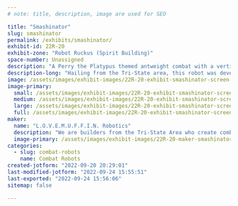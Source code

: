 ```yaml
---
# note: title, description, image are used for SEO

title: "Smashinator"
slug: smashinator
permalink: /exhibits/smashinator/
exhibit-id: 22R-20
exhibit-zone: "Robot Ruckus (Spirit Building)"
space-number: Unassigned
description: "A Perry the Platypus themed antweight combat with a vertical spinner (alternatively a wedge/lifter)."
description-long: "Hailing from the Tri-State area, this robot was developed to confuse the agents of the O.W.C.A. by the evil geniuses of L.O.V.E.M.U.F.F.I.N. through its resemblance of Agent P.  It has a vertically spinning weapon and may also run in vertically lifting/wedge configuration."
image: /assets/images/exhibit-images/22R-20-exhibit-smashinator-screen-shot-2022-08-15-at-4-56-40-pm-large.png
image-primary: 
  small: /assets/images/exhibit-images/22R-20-exhibit-smashinator-screen-shot-2022-08-15-at-4-56-40-pm-small.png
  medium: /assets/images/exhibit-images/22R-20-exhibit-smashinator-screen-shot-2022-08-15-at-4-56-40-pm-medium.png
  large: /assets/images/exhibit-images/22R-20-exhibit-smashinator-screen-shot-2022-08-15-at-4-56-40-pm-large.png
  full: /assets/images/exhibit-images/22R-20-exhibit-smashinator-screen-shot-2022-08-15-at-4-56-40-pm-full.png
maker: 
  name: "L.O.V.E.M.U.F.F.I.N. Robotics"
  description: "We are builders from the Tri-State Area who create combat robots in the motif of the evil geniuses from Phineas & Ferb. "
  image-primary: /assets/images/exhibit-images/22R-20-maker-smashinator-lovemuffinlogo-medium.jpg
categories: 
  - slug: combat-robots
    name: Combat Robots
created-jotform: "2022-09-20 20:29:01"
last-modified-jotform: "2022-09-24 15:55:51"
last-exported: "2022-09-24 15:56:06"
sitemap: false

---
```

